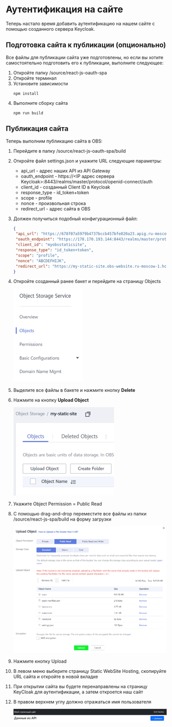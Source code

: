 # Аутентификация на сайте
Теперь настало время добавить аутентификацию на нашем сайте с помощью созданного сервера Keycloak.

## Подготовка сайта к публикации (опционально)
Все файлы для публикации сайта уже подготовлены, но если вы хотите самостоятельно подготовить его к публикации, выполните следующее:
1. Откройте папку /source/react-js-oauth-spa
1. Откройте терминал
1. Установите зависимости
   ```
   npm install
   ```
1. Выполните сборку сайта
   ```
   npm run build
   ```

## Публикация сайта
Теперь выполним публикацию сайта в OBS:
1. Перейдите в папку /source/react-js-oauth-spa/build
1. Откройте файл settings.json и укажите URL следующие параметры:

   * api_url - адрес наших API из API Gateway
   * oauth_endpoint - https://<IP адрес сервера Keycloak>:8443/realms/master/protocol/openid-connect/auth
   * client_id - созданный Client ID в Keycloak
   * response_type - id_token+token 
   * scope - profile
   * nonce - произвольная строка
   * redirect_url - адрес сайта в OBS

1. Должен получиться подобный конфигурационный файл:

   ```json
   {
    "api_url": "https://678f07a5979b4737bccb457bfe020a23.apig.ru-moscow-1.hc.sbercloud.ru/pets",
    "oauth_endpoint": "https://178.170.193.144:8443/realms/master/protocol/openid-connect/auth", 
    "client_id": "myobsstaticsite", 
    "response_type": "id_token+token", 
    "scope": "profile", 
    "nonce": "ABCDEFHIJK", 
    "redirect_url": "https://my-static-site.obs-website.ru-moscow-1.hc.sbercloud.ru"
   }
   ```

1. Откройте созданный ранее бакет и перейдите на страницу Objects

   ![](images/obs-6.png)

1. Выделите все файлы в бакете и нажмите кнопку **Delete**

1. Нажмите на кнопку **Upload Object**

   ![](images/obs-7.png)

1. Укажите Object Permission = Public Read

1. С помощью drag-and-drop переместите все файлы из папки /source/react-js-spa/build на форму загрузки

   ![](images/obs-8.png)

1. Нажмите кнопку Upload

1. В левом меню выберите страницу Static WebSite Hosting, скопируйте URL сайта и откройте в новой вкладке

1. При открытии сайта вы будете перенаправлены на страницу KeyCloak для аутентификации, а затем откроется наш сайт

1. В правом верхнем углу должно отражаться имя пользователя

   ![](images/keycloak-6.png)